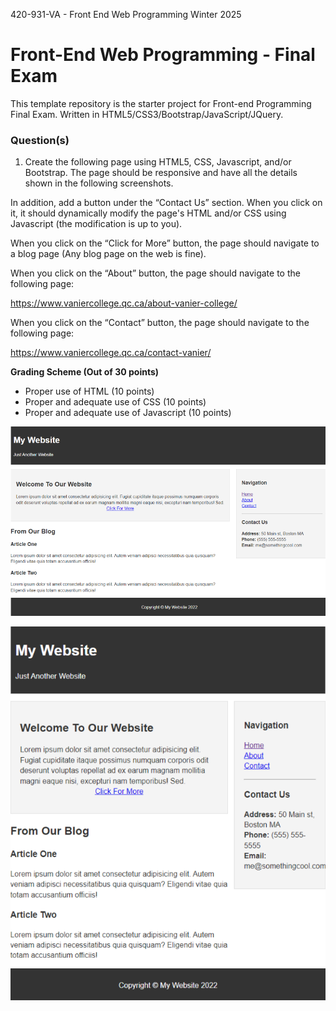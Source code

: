 420-931-VA - Front End Web Programming Winter 2025 

# Front-End Web Programming - Final Exam

This template repository is the starter project for Front-end Programming Final Exam. Written in HTML5/CSS3/Bootstrap/JavaScript/JQuery.

### Question(s)

1. Create the following page using HTML5, CSS, Javascript, and/or Bootstrap. The page should be responsive and have all the details shown in the following screenshots.

In addition, add a button under the “Contact Us” section. When you click on it, it should dynamically modify the page's HTML and/or CSS using Javascript (the modification is up to you).

When you click on the “Click for More” button, the page should navigate to a blog page (Any blog page on the web is fine).

When you click on the “About” button, the page should navigate to the following page:

https://www.vaniercollege.qc.ca/about-vanier-college/

When you click on the “Contact” button, the page should navigate to the following page:

https://www.vaniercollege.qc.ca/contact-vanier/

**Grading Scheme (Out of 30 points)**

- Proper use of HTML (10 points)
- Proper and adequate use of CSS (10 points)
- Proper and adequate use of Javascript (10 points)

![](Q1_1.png)

![](Q1_2.png)

